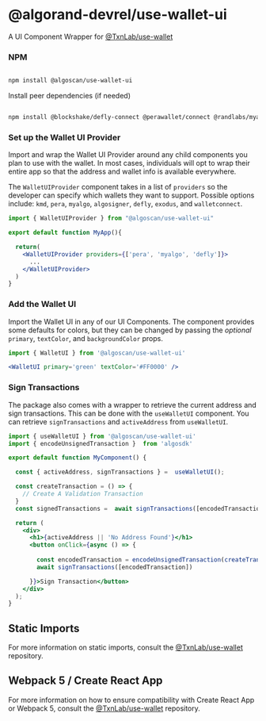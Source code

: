 
# @algorand-devrel/use-wallet-ui

A UI Component Wrapper for [@TxnLab/use-wallet](https://github.com/TxnLab/use-wallet)  

### NPM

```bash

npm install @algoscan/use-wallet-ui

```

Install peer dependencies (if needed)

```bash

npm install @blockshake/defly-connect @perawallet/connect @randlabs/myalgo-connect @walletconnect/client algorand-walletconnect-qrcode-modal @json-rpc-tools/utils

```

### Set up the Wallet UI Provider

Import and wrap the Wallet UI Provider around any child components you plan to use with the wallet. In most cases, individuals will opt to wrap their entire app so that the address and wallet info is available everywhere.

The `WalletUIProvider` component takes in a list of `providers` so the developer can specify which wallets they want to support. Possible options include: `kmd`, `pera`, `myalgo`, `algosigner`, `defly`, `exodus`, and `walletconnect`.

```jsx
import { WalletUIProvider } from "@algoscan/use-wallet-ui"

export default function MyApp(){

  return(
    <WalletUIProvider providers={['pera', 'myalgo', 'defly']}>
      ...
    </WalletUIProvider>
  )
}

```

### Add the Wallet UI

Import the Wallet UI in any of our UI Components. The component provides some defaults for colors, but they can be changed by passing the *optional* `primary`, `textColor`, and `backgroundColor` props.

```jsx
import { WalletUI } from '@algoscan/use-wallet-ui'

<WalletUI primary='green' textColor='#FF0000' />
```  

### Sign Transactions

The package also comes with a wrapper to retrieve the current address and sign transactions. This can be done with the `useWalletUI` component. You can retrieve `signTransactions` and `activeAddress` from `useWalletUI`.

```jsx
import { useWalletUI } from '@algoscan/use-wallet-ui'
import { encodeUnsignedTransaction }  from 'algosdk'

export default function MyComponent() {

  const { activeAddress, signTransactions } =  useWalletUI();

  const createTransaction = () => {
    // Create A Validation Transaction
  }
  const signedTransactions =  await signTransactions([encodedTransaction]);

  return (
    <div>
      <h1>{activeAddress || 'No Address Found'}</h1>
      <button onClick={async () => {
          
        const encodedTransaction = encodeUnsignedTransaction(createTransaction());
        await signTransactions([encodedTransaction])

      }}>Sign Transaction</button>
    </div>
  );
}

```
  
## Static Imports

For more information on static imports, consult the [@TxnLab/use-wallet](https://github.com/TxnLab/use-wallet) repository.

## Webpack 5 / Create React App

For more information on how to ensure compatibility with Create React App or Webpack 5, consult the [@TxnLab/use-wallet](https://github.com/TxnLab/use-wallet) repository.
